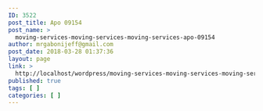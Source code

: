 ```yaml
---
ID: 3522
post_title: Apo 09154
post_name: >
  moving-services-moving-services-moving-services-apo-09154
author: mrgabonijeff@gmail.com
post_date: 2018-03-28 01:37:36
layout: page
link: >
  http://localhost/wordpress/moving-services-moving-services-moving-services-apo-09154/
published: true
tags: [ ]
categories: [ ]
---
```

